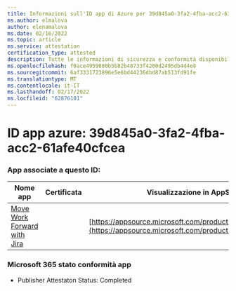 ```yaml
---
title: Informazioni sull'ID app di Azure per 39d845a0-3fa2-4fba-acc2-61afe40cfcea
ms.author: elmalova
author: elenamalova
ms.date: 02/16/2022
ms.topic: article
ms.service: attestation
certification_type: attested
description: Tutte le informazioni di sicurezza e conformità disponibili per 39d845a0-3fa2-4fba-acc2-61afe40cfcea.
ms.openlocfilehash: f0ace4959880b5b82b48733f4200d2495db4d4e9
ms.sourcegitcommit: 6af3331723896e5e6bd44236dbd87ab513fd91fe
ms.translationtype: MT
ms.contentlocale: it-IT
ms.lasthandoff: 02/17/2022
ms.locfileid: "62876101"
---
```

# <a name="azure-app-id-39d845a0-3fa2-4fba-acc2-61afe40cfcea"></a>ID app azure: 39d845a0-3fa2-4fba-acc2-61afe40cfcea


### <a name="apps-associated-with-this-id"></a>App associate a questo ID:
| **Nome app** | **Certificata** | **Visualizzazione in AppSource** |
|--------------|---------------|-----------------------|
| [Move Work Forward with Jira](https://docs.microsoft.com/microsoft-365-app-certification/forward/WA200002855) |  | [https://appsource.microsoft.com/product/office/WA200002855](https://appsource.microsoft.com/product/office/WA200002855) |

### <a name="microsoft-365-app-compliance-status"></a>Microsoft 365 stato conformità app
- Publisher Attestaton Status: Completed
